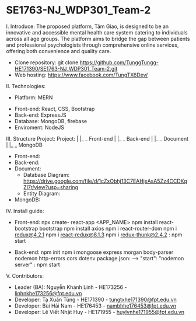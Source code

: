 # SE1763-NJ_WDP301_Team-2
I. Introduce:
The proposed platform, Tâm Giao, is designed to be an innovative and accessible mental health care system catering to individuals across all age groups. The platform aims to bridge the gap between patients and professional psychologists through comprehensive online services, offering both convenience and quality care.
* Clone repository:
    git clone https://github.com/TunggTungg-HE171390/SE1763-NJ_WDP301_Team-2.git
* Web hosting:
    https://www.facebook.com/TungTX6Dev/

II. Technologies:
- Platform: MERN
+ Front-end: React, CSS, Bootstrap
+ Back-end: ExpressJS
+ Database: MongoDB, firebase
+ Enviroment: NodeJS

III. Structure Project:
   Project:
    |
    |_ _ Front-end
    |
    |_ _ Back-end
    |
    |_ _ Document
    |
    |_ _ MongoDB

- Front-end:
- Back-end:
- Document:
    + Database Diagram: https://drive.google.com/file/d/1cZxObhj13C7EAHjxAsA5Zz4CCDKqZl7r/view?usp=sharing
    + Entity Diagram: 
- MongoDB: 

IV. Install guide:
- Front-end:
    npx create- react-app <APP_NAME>
    npm install react-bootstrap bootstrap
    npm install axios
    npm i react-router-dom
    npm i redux@4.2.1
    npm i react-redux@8.1.3
    npm i redux-thunk@2.4.2
    <RUN>: npm start

- Back-end:
    npm init
    npm i mongoose express morgan body-parser nodemon http-errors cors dotenv
    package.json:   --> "start": "nodemon server"
    <RUN>: npm start

V. Contributors:
- Leader (BA): Nguyễn Khánh Linh - HE173256 - linhnkhe173256@fpt.edu.vn
- Developer: Tạ Xuân Tùng - HE171390 - tungtxhe171390@fpt.edu.vn
- Developer: Bùi Hải Nam - HE176453 - nambhhe176453@fpt.edu.vn
- Developer: Lê Viết Nhật Huy - HE171955 - huylvnhe171955@fpt.edu.vn